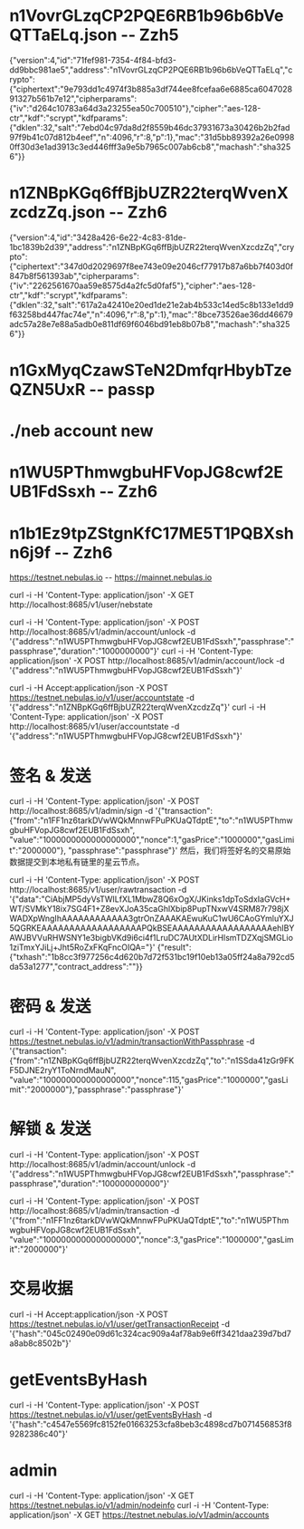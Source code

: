 # n1VovrGLzqCP2PQE6RB1b96b6bVeQTTaELq.json -- Zzh5
{"version":4,"id":"71fef981-7354-4f84-bfd3-dd9bbc981ae5","address":"n1VovrGLzqCP2PQE6RB1b96b6bVeQTTaELq","crypto":{"ciphertext":"9e793dd1c4974f3b885a3df744ee8fcefaa6e6885ca604702891327b561b7e12","cipherparams":{"iv":"d264c10783a64d3a23255ea50c700510"},"cipher":"aes-128-ctr","kdf":"scrypt","kdfparams":{"dklen":32,"salt":"7ebd04c97da8d2f8559b46dc37931673a30426b2b2fad97f9b41c07d812b4eef","n":4096,"r":8,"p":1},"mac":"31d5bb89392a26e09980ff30d3e1ad3913c3ed446fff3a9e5b7965c007ab6cb8","machash":"sha3256"}}

# n1ZNBpKGq6ffBjbUZR22terqWvenXzcdzZq.json -- Zzh6
{"version":4,"id":"3428a426-6e22-4c83-81de-1bc1839b2d39","address":"n1ZNBpKGq6ffBjbUZR22terqWvenXzcdzZq","crypto":{"ciphertext":"347d0d2029697f8ee743e09e2046cf77917b87a6bb7f403d0f847b8f561393ab","cipherparams":{"iv":"2262561670aa59e8575d4a2fc5d0faf5"},"cipher":"aes-128-ctr","kdf":"scrypt","kdfparams":{"dklen":32,"salt":"617a2a42410e20ed1de21e2ab4b533c14ed5c8b133e1dd9f63258bd447fac74e","n":4096,"r":8,"p":1},"mac":"8bce73526ae36dd46679adc57a28e7e88a5adb0e811df69f6046bd91eb8b07b8","machash":"sha3256"}}

# n1GxMyqCzawSTeN2DmfqrHbybTzeQZN5UxR  -- passp

# ./neb account new
# n1WU5PThmwgbuHFVopJG8cwf2EUB1FdSsxh -- Zzh6

# n1b1Ez9tpZStgnKfC17ME5T1PQBXshn6j9f -- Zzh6

https://testnet.nebulas.io -- https://mainnet.nebulas.io

curl -i -H 'Content-Type: application/json' -X GET http://localhost:8685/v1/user/nebstate

curl -i -H 'Content-Type: application/json' -X POST http://localhost:8685/v1/admin/account/unlock -d '{"address":"n1WU5PThmwgbuHFVopJG8cwf2EUB1FdSsxh","passphrase":"passphrase","duration":"1000000000"}'
curl -i -H 'Content-Type: application/json' -X POST http://localhost:8685/v1/admin/account/lock -d '{"address":"n1WU5PThmwgbuHFVopJG8cwf2EUB1FdSsxh"}'

curl -i -H Accept:application/json -X POST https://testnet.nebulas.io/v1/user/accountstate -d '{"address":"n1ZNBpKGq6ffBjbUZR22terqWvenXzcdzZq"}'
curl -i -H 'Content-Type: application/json' -X POST http://localhost:8685/v1/user/accountstate -d '{"address":"n1WU5PThmwgbuHFVopJG8cwf2EUB1FdSsxh"}'

# 签名 & 发送
curl -i -H 'Content-Type: application/json' -X POST http://localhost:8685/v1/admin/sign -d '{"transaction":{"from":"n1FF1nz6tarkDVwWQkMnnwFPuPKUaQTdptE","to":"n1WU5PThmwgbuHFVopJG8cwf2EUB1FdSsxh", "value":"1000000000000000000","nonce":1,"gasPrice":"1000000","gasLimit":"2000000"}, "passphrase":"passphrase"}'
然后，我们将签好名的交易原始数据提交到本地私有链里的星云节点。

curl -i -H 'Content-Type: application/json' -X POST http://localhost:8685/v1/user/rawtransaction -d '{"data":"CiAbjMP5dyVsTWILfXL1MbwZ8Q6xOgX/JKinks1dpToSdxIaGVcH+WT/SVMkY18ix7SG4F1+Z8evXJoA35caGhlXbip8PupTNxwV4SRM87r798jXWADXpWngIhAAAAAAAAAAAA3gtrOnZAAAKAEwuKuC1wU6CAoGYmluYXJ5QGRKEAAAAAAAAAAAAAAAAAAPQkBSEAAAAAAAAAAAAAAAAAAehIBYAWJBVVuRHWSNY1e3bigbVKd9i6ci4f1LruDC7AUtXDLirHlsmTDZXqjSMGLio1ziTmxYJiLj+Jht5RoZxFKqFncOIQA="}'
{"result":{"txhash":"1b8cc3f977256c4d620b7d72f531bc19f10eb13a05ff24a8a792cd5da53a1277","contract_address":""}}

# 密码 & 发送
curl -i -H 'Content-Type: application/json' -X POST https://testnet.nebulas.io/v1/admin/transactionWithPassphrase -d '{"transaction":{"from":"n1ZNBpKGq6ffBjbUZR22terqWvenXzcdzZq","to":"n1SSda41zGr9FKF5DJNE2ryY1ToNrndMauN", "value":"100000000000000000","nonce":115,"gasPrice":"1000000","gasLimit":"2000000"},"passphrase":"passphrase"}'

# 解锁 & 发送
curl -i -H 'Content-Type: application/json' -X POST http://localhost:8685/v1/admin/account/unlock -d '{"address":"n1WU5PThmwgbuHFVopJG8cwf2EUB1FdSsxh","passphrase":"passphrase","duration":"100000000000"}'

curl -i -H 'Content-Type: application/json' -X POST http://localhost:8685/v1/admin/transaction -d '{"from":"n1FF1nz6tarkDVwWQkMnnwFPuPKUaQTdptE","to":"n1WU5PThmwgbuHFVopJG8cwf2EUB1FdSsxh", "value":"1000000000000000000","nonce":3,"gasPrice":"1000000","gasLimit":"2000000"}'

# 交易收据
curl -i -H Accept:application/json -X POST https://testnet.nebulas.io/v1/user/getTransactionReceipt -d '{"hash":"045c02490e09d61c324cac909a4af78ab9e6ff3421daa239d7bd7a8ab8c8502b"}'

# getEventsByHash
curl -i -H 'Content-Type: application/json' -X POST https://testnet.nebulas.io/v1/user/getEventsByHash -d '{"hash":"c4547e5569fc8152fe01663253cfa8beb3c4898cd7b071456853f89282386c40"}'


# admin
curl -i -H 'Content-Type: application/json' -X GET https://testnet.nebulas.io/v1/admin/nodeinfo
curl -i -H 'Content-Type: application/json' -X GET https://testnet.nebulas.io/v1/admin/accounts

